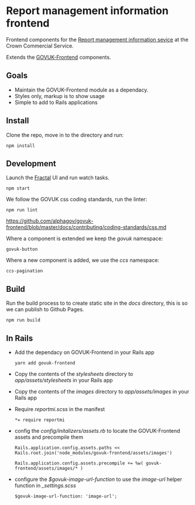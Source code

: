 # Report management information frontend

Frontend components for the [Report management information sevice](https://www.reportmi.crowncommercial.gov.uk/) at the Crown
Commercial Service.

Extends the [GOVUK-Frontend](https://github.com/alphagov/govuk-design-system) components.

## Goals
- Maintain the GOVUK-Frontend module as a dependacy.
- Styles only, markup is to show usage
- Simple to add to Rails applications

## Install

Clone the repo, move in to the directory and run:

```npm install```

## Development

Launch the [Fractal](https://fractal.build/) UI and run watch tasks.

```npm start```

We follow the GOVUK css coding standards, run the linter:

```npm run lint```

https://github.com/alphagov/govuk-frontend/blob/master/docs/contributing/coding-standards/css.md

Where a component is extended we keep the *govuk* namespace:

```govuk-button```

Where a new component is added, we use the *ccs* namespace:

```ccs-pagination```

## Build
Run the build process to to create static site in the *docs* directory, this is so we can publish to
Github Pages.

```npm run build```

## In Rails
- Add the dependacy on GOVUK-Frontend in your Rails app

  ```yarn add govuk-frontend```

- Copy the contents of the *stylesheets* directory to *app/assets/stylesheets* in your Rails app

- Copy the contents of the *images* directory to *app/assets/images* in your Rails app

- Require *reportmi.scss* in the manifest

  ```*= require reportmi```

- config the *config/initalizers/assets.rb* to locate the GOVUK-Frontend assets and precompile them

  ```Rails.application.config.assets.paths << Rails.root.join('node_modules/govuk-frontend/assets/images')```

  ```Rails.application.config.assets.precompile += %w( govuk-frontend/assets/images/* )```

- configure the *$govuk-image-url-function* to use the *image-url* helper function in *_settings.scss*

  ```$govuk-image-url-function: 'image-url';```

